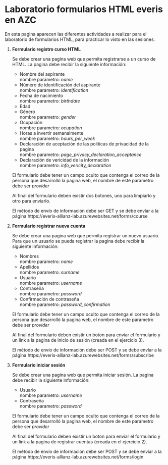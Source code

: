 <h1>Laboratorio formularios HTML everis en AZC</h1>

<p>
    En esta pagina aparecen las diferentes actividades a realizar para el laboratorio de formularios HTML, para practicar lo visto en las sesiones.
</p>

<ol>
    <li>
        <strong>Formulario registro curso HTML</strong>
        <br />
        <p>
            Se debe crear una pagina web que permita registrarse a un curso de HTML. La pagina debe recibir la siguiente información:
        </p>
        <ul>
            <li>
                Nombre del aspirante
                <br />
                nombre parametro: <em>name</em>
            </li>
            <li>
                Número de identificación del aspirante
                <br />
                nombre parametro: <em>identification</em>
            </li>
            <li>
                Fecha de nacimiento
                <br />
                nombre parametro: <em>birthdate</em>
            </li>
            <li>
                Edad
            </li>
            <li>
                Género
                <br />
                nombre parametro: <em>gender</em>
            </li>
            <li>
                Ocupación
                <br />
                nombre parametro: <em>ocupation</em>
            </li>
            <li>
                Horas a invertir semanalmente
                <br />
                nombre parametro: <em>hours_per_week</em>
            </li>
            <li>
                Declaración de aceptación de las politicas de privacidad de la pagina
                <br />
                nombre parametro: <em>page_privacy_declaration_acceptance</em>
            </li>
            <li>
                Declaración de vericidad de la información
                <br />
                nombre parametro: <em>info_vericity_declaration</em>
            </li>
        </ul>
        <p>
            El formulario debe tener un campo oculto que contenga el correo de la persona que desarrolló la pagina web, el nombre de este parametro debe ser <em>provider</em>
        </p>
        <p>
            Al final del formulario deben existir dos botones, uno para limpiarlo y otro para enviarlo.
        </p>
        <p>
            El método de envío de información debe ser GET y se debe envíar a la página https://everis-allianz-lab.azurewebsites.net/forms/course
        </p>
    </li>
    <li>
        <strong>Formulario registrar nueva cuenta</strong>
        <br />
        <p>
            Se debe crear una pagina web que permita registrar un nuevo usuario. Para que un usuario se pueda registrar la pagina debe recibir la siguiente información:
        </p>
        <ul>
            <li>
                Nombres
                <br />
                nombre parametro: <em>name</em>
            </li>
            <li>
                Apellidos
                <br />
                nombre parametro: <em>surname</em>
            </li>
            <li>
                Usuario
                <br />
                nombre parametro: <em>username</em>
            </li>
            <li>
                Contraseña
                <br />
                nombre parametro: <em>password</em>
            </li>
            <li>
                Confirmación de contraseña
                <br />
                nombre parametro: <em>password_confirmation</em>
            </li>
        </ul>
        <p>
            El formulario debe tener un campo oculto que contenga el correo de la persona que desarrolló la pagina web, el nombre de este parametro debe ser <em>provider</em>
        </p>
        <p>
            Al final del formulario deben existir un boton para enviar el formulario y un link a la pagina de inicio de sesión (creada en el ejercicio 3).
        </p>
        <p>
            El método de envío de información debe ser POST y se debe envíar a la página https://everis-allianz-lab.azurewebsites.net/forms/subscribe
        </p>
    </li>
    <li>
        <strong>Formulario iniciar sesión</strong>
        <br />
        <p>
            Se debe crear una pagina web que permita iniciar sesión. La pagina debe recibir la siguiente información:
        </p>
        <ul>
            <li>
                Usuario
                <br />
                nombre parametro: <em>username</em>
            </li>
            <li>
                Contraseña
                <br />
                nombre parametro: <em>password</em>
            </li>
        </ul>
        <p>
            El formulario debe tener un campo oculto que contenga el correo de la persona que desarrolló la pagina web, el nombre de este parametro debe ser <em>provider</em>
        </p>
        <p>
            Al final del formulario deben existir un boton para enviar el formulario y un link a la pagina de registrar cuentas (creada en el ejercicio 2).
        </p>
        <p>
            El método de envío de información debe ser POST y se debe envíar a la página https://everis-allianz-lab.azurewebsites.net/forms/login
        </p>
    </li>
</ol>
